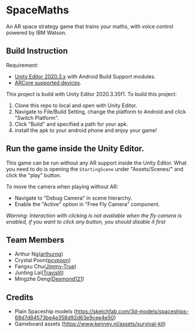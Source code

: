 # SpaceMaths
An AR space strategy game that trains your maths, with voice control powered by IBM Watson.

## Build Instruction
Requirement:
- [Unity Editor 2020.3.x](https://unity3d.com/get-unity/download) with Android Build Support modules.
- [ARCore supported devices](https://developers.google.com/ar/devices).

This project is build with Unity Editor 2020.3.35f1. To build this project:
1. Clone this repo to local and open with Unity Editor.
2. Navigate to File/Build Setting, change the platform to Android and click "Switch Platform".
3. Click "Build" and specified a path for your apk.
4. install the apk to your android phone and enjoy your game!

## Run the game inside the Unity Editor.
This game can be run without any AR support inside the Unity Editor. What you need to do is opening the `StartingScene` under "Assets/Scenes/" and click the "play" button.

To move the camera when playing without AR: 
- Navigate to "Debug Camera" in scene hierarchy.
- Enable the "Active" option in "Free Fly Camera" component.
  
*Warning: Interaction with clicking is not available when the fly camera is enabled, if you want to click any button, you should disable it first*

## Team Members
- Arthur Ng([arthurng](https://github.com/arthurtng))
- Crystal Poon([pcypoon](https://github.com/pcypoon))
- Fangxu Chu([Jimmy-True](https://github.com/Jimmy-True))
- Junting Lai([Travisljt](https://github.com/Travisljt))
- Mingzhe Deng([Desmond121](https://github.com/Desmond121))

## Credits
- Plain Spaceship models (https://sketchfab.com/3d-models/spaceships-69d7d84573be4e358d92d63e9cee4e50)
- Gameboard assets (https://www.kenney.nl/assets/survival-kit)
